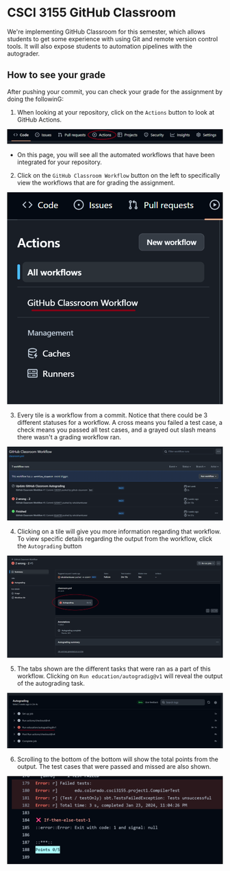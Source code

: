 # CSCI 3155 GitHub Classroom

We're implementing GitHub Classroom for this semester, which allows students to get some experience with using Git and remote version control tools. It will also expose students to automation pipelines with the autograder.

## How to see your grade

After pushing your commit, you can check your grade for the assignment by doing the followinG:

1. When looking at your repository, click on the `Actions` button to look at GitHub Actions.
   
  ![](Step_1.png)

  - On this page, you will see all the automated workflows that have been integrated for your repository.

2. Click on the `GitHub Classroom Workflow` button on the left to specifically view the workflows that are for grading the assignment.

  ![](Step_2.png)

3. Every tile is a workflow from a commit. Notice that there could be 3 different statuses for a workflow. A cross means you failed a test case, a check means you passed all test cases, and a grayed out slash means there wasn't a grading workflow ran.

  ![](Step_3.png)

4. Clicking on a tile will give you more information regarding that workflow. To view specific details regarding the output from the workflow, click the `Autograding` button

  ![](Step_4.png)

5. The tabs shown are the different tasks that were ran as a part of this workflow. Clicking on `Run education/autogradig@v1` will reveal the output of the autograding task.

  ![](Step_5.png)

6. Scrolling to the bottom of the bottom will show the total points from the output. The test cases that were passed and missed are also shown.

  ![](Step_6.png)